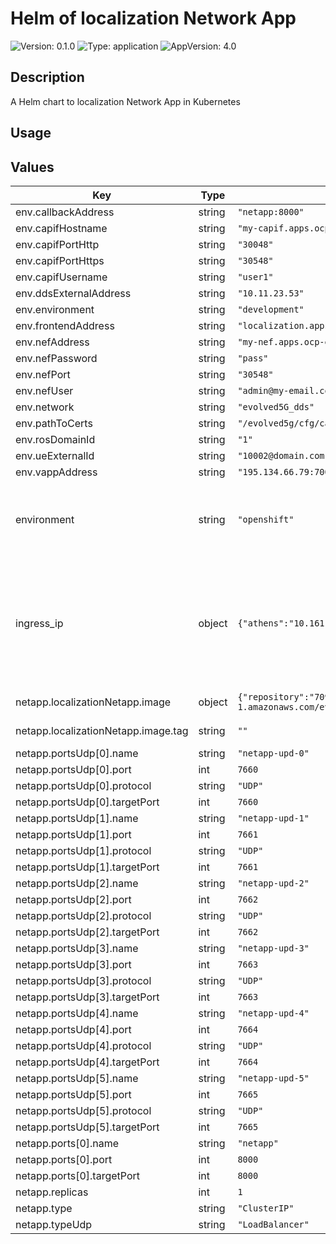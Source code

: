 # Helm of localization Network App

![Version: 0.1.0](https://img.shields.io/badge/Version-0.1.0-informational?style=for-the-badge)
![Type: application](https://img.shields.io/badge/Type-application-informational?style=for-the-badge) 
![AppVersion: 4.0](https://img.shields.io/badge/AppVersion-4.0-informational?style=for-the-badge) 

## Description

A Helm chart to localization Network App in Kubernetes

## Usage

## Values

| Key | Type | Default | Description |
|-----|------|---------|-------------|
| env.callbackAddress | string | `"netapp:8000"` |  |
| env.capifHostname | string | `"my-capif.apps.ocp-epg.hi.inet"` |  |
| env.capifPortHttp | string | `"30048"` |  |
| env.capifPortHttps | string | `"30548"` |  |
| env.capifUsername | string | `"user1"` |  |
| env.ddsExternalAddress | string | `"10.11.23.53"` |  |
| env.environment | string | `"development"` |  |
| env.frontendAddress | string | `"localization.apps.ocp-epg.hi.inet"` |  |
| env.nefAddress | string | `"my-nef.apps.ocp-epg.hi.inet"` |  |
| env.nefPassword | string | `"pass"` |  |
| env.nefPort | string | `"30548"` |  |
| env.nefUser | string | `"admin@my-email.com"` |  |
| env.network | string | `"evolved5G_dds"` |  |
| env.pathToCerts | string | `"/evolved5g/cfg/capif_onboarding"` |  |
| env.rosDomainId | string | `"1"` |  |
| env.ueExternalId | string | `"10002@domain.com"` |  |
| env.vappAddress | string | `"195.134.66.79:7000"` |  |
| environment | string | `"openshift"` | The Environment variable. It accepts: 'kuberentes-athens', 'kuberentes-uma', 'openshift' |
| ingress_ip | object | `{"athens":"10.161.1.126","uma":"10.11.23.49"}` | If env: 'kuberentes-athens' or env: 'kuberentes-uma', use the Ip address dude for the kubernetes to your Ingress Controller ej: kubectl -n NAMESPACE_CAPIF get ing s |
| netapp.localizationNetapp.image | object | `{"repository":"709233559969.dkr.ecr.eu-central-1.amazonaws.com/evolved5gvalidation:localizationnetapp","tag":""}` | The docker image repository to use |
| netapp.localizationNetapp.image.tag | string | `""` | @default Chart version |
| netapp.portsUdp[0].name | string | `"netapp-upd-0"` |  |
| netapp.portsUdp[0].port | int | `7660` |  |
| netapp.portsUdp[0].protocol | string | `"UDP"` |  |
| netapp.portsUdp[0].targetPort | int | `7660` |  |
| netapp.portsUdp[1].name | string | `"netapp-upd-1"` |  |
| netapp.portsUdp[1].port | int | `7661` |  |
| netapp.portsUdp[1].protocol | string | `"UDP"` |  |
| netapp.portsUdp[1].targetPort | int | `7661` |  |
| netapp.portsUdp[2].name | string | `"netapp-upd-2"` |  |
| netapp.portsUdp[2].port | int | `7662` |  |
| netapp.portsUdp[2].protocol | string | `"UDP"` |  |
| netapp.portsUdp[2].targetPort | int | `7662` |  |
| netapp.portsUdp[3].name | string | `"netapp-upd-3"` |  |
| netapp.portsUdp[3].port | int | `7663` |  |
| netapp.portsUdp[3].protocol | string | `"UDP"` |  |
| netapp.portsUdp[3].targetPort | int | `7663` |  |
| netapp.portsUdp[4].name | string | `"netapp-upd-4"` |  |
| netapp.portsUdp[4].port | int | `7664` |  |
| netapp.portsUdp[4].protocol | string | `"UDP"` |  |
| netapp.portsUdp[4].targetPort | int | `7664` |  |
| netapp.portsUdp[5].name | string | `"netapp-upd-5"` |  |
| netapp.portsUdp[5].port | int | `7665` |  |
| netapp.portsUdp[5].protocol | string | `"UDP"` |  |
| netapp.portsUdp[5].targetPort | int | `7665` |  |
| netapp.ports[0].name | string | `"netapp"` |  |
| netapp.ports[0].port | int | `8000` |  |
| netapp.ports[0].targetPort | int | `8000` |  |
| netapp.replicas | int | `1` |  |
| netapp.type | string | `"ClusterIP"` |  |
| netapp.typeUdp | string | `"LoadBalancer"` |  |






